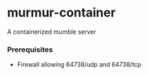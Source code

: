 # murmur-container
A containerized mumble server

### Prerequisites
- Firewall allowing 64738/udp and 64738/tcp
